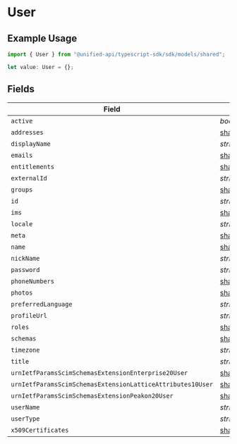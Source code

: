 # User

## Example Usage

```typescript
import { User } from "@unified-api/typescript-sdk/sdk/models/shared";

let value: User = {};
```

## Fields

| Field                                                                                                                                                                             | Type                                                                                                                                                                              | Required                                                                                                                                                                          | Description                                                                                                                                                                       |
| --------------------------------------------------------------------------------------------------------------------------------------------------------------------------------- | --------------------------------------------------------------------------------------------------------------------------------------------------------------------------------- | --------------------------------------------------------------------------------------------------------------------------------------------------------------------------------- | --------------------------------------------------------------------------------------------------------------------------------------------------------------------------------- |
| `active`                                                                                                                                                                          | *boolean*                                                                                                                                                                         | :heavy_minus_sign:                                                                                                                                                                | N/A                                                                                                                                                                               |
| `addresses`                                                                                                                                                                       | [shared.Undefined](../../../sdk/models/shared/undefined.md)[]                                                                                                                     | :heavy_minus_sign:                                                                                                                                                                | N/A                                                                                                                                                                               |
| `displayName`                                                                                                                                                                     | *string*                                                                                                                                                                          | :heavy_minus_sign:                                                                                                                                                                | N/A                                                                                                                                                                               |
| `emails`                                                                                                                                                                          | [shared.Undefined](../../../sdk/models/shared/undefined.md)[]                                                                                                                     | :heavy_minus_sign:                                                                                                                                                                | N/A                                                                                                                                                                               |
| `entitlements`                                                                                                                                                                    | [shared.Undefined](../../../sdk/models/shared/undefined.md)[]                                                                                                                     | :heavy_minus_sign:                                                                                                                                                                | N/A                                                                                                                                                                               |
| `externalId`                                                                                                                                                                      | *string*                                                                                                                                                                          | :heavy_minus_sign:                                                                                                                                                                | N/A                                                                                                                                                                               |
| `groups`                                                                                                                                                                          | [shared.Undefined](../../../sdk/models/shared/undefined.md)[]                                                                                                                     | :heavy_minus_sign:                                                                                                                                                                | N/A                                                                                                                                                                               |
| `id`                                                                                                                                                                              | *string*                                                                                                                                                                          | :heavy_minus_sign:                                                                                                                                                                | N/A                                                                                                                                                                               |
| `ims`                                                                                                                                                                             | [shared.Undefined](../../../sdk/models/shared/undefined.md)[]                                                                                                                     | :heavy_minus_sign:                                                                                                                                                                | N/A                                                                                                                                                                               |
| `locale`                                                                                                                                                                          | *string*                                                                                                                                                                          | :heavy_minus_sign:                                                                                                                                                                | N/A                                                                                                                                                                               |
| `meta`                                                                                                                                                                            | [shared.PropertyUserMeta](../../../sdk/models/shared/propertyusermeta.md)                                                                                                         | :heavy_minus_sign:                                                                                                                                                                | N/A                                                                                                                                                                               |
| `name`                                                                                                                                                                            | [shared.PropertyUserName](../../../sdk/models/shared/propertyusername.md)                                                                                                         | :heavy_minus_sign:                                                                                                                                                                | N/A                                                                                                                                                                               |
| `nickName`                                                                                                                                                                        | *string*                                                                                                                                                                          | :heavy_minus_sign:                                                                                                                                                                | N/A                                                                                                                                                                               |
| `password`                                                                                                                                                                        | *string*                                                                                                                                                                          | :heavy_minus_sign:                                                                                                                                                                | N/A                                                                                                                                                                               |
| `phoneNumbers`                                                                                                                                                                    | [shared.Undefined](../../../sdk/models/shared/undefined.md)[]                                                                                                                     | :heavy_minus_sign:                                                                                                                                                                | N/A                                                                                                                                                                               |
| `photos`                                                                                                                                                                          | [shared.Undefined](../../../sdk/models/shared/undefined.md)[]                                                                                                                     | :heavy_minus_sign:                                                                                                                                                                | N/A                                                                                                                                                                               |
| `preferredLanguage`                                                                                                                                                               | *string*                                                                                                                                                                          | :heavy_minus_sign:                                                                                                                                                                | N/A                                                                                                                                                                               |
| `profileUrl`                                                                                                                                                                      | *string*                                                                                                                                                                          | :heavy_minus_sign:                                                                                                                                                                | N/A                                                                                                                                                                               |
| `roles`                                                                                                                                                                           | [shared.Undefined](../../../sdk/models/shared/undefined.md)[]                                                                                                                     | :heavy_minus_sign:                                                                                                                                                                | N/A                                                                                                                                                                               |
| `schemas`                                                                                                                                                                         | [shared.PropertyUserSchemas](../../../sdk/models/shared/propertyuserschemas.md)[]                                                                                                 | :heavy_minus_sign:                                                                                                                                                                | N/A                                                                                                                                                                               |
| `timezone`                                                                                                                                                                        | *string*                                                                                                                                                                          | :heavy_minus_sign:                                                                                                                                                                | N/A                                                                                                                                                                               |
| `title`                                                                                                                                                                           | *string*                                                                                                                                                                          | :heavy_minus_sign:                                                                                                                                                                | N/A                                                                                                                                                                               |
| `urnIetfParamsScimSchemasExtensionEnterprise20User`                                                                                                                               | [shared.PropertyUserUrnIetfParamsScimSchemasExtensionEnterprise20User](../../../sdk/models/shared/propertyuserurnietfparamsscimschemasextensionenterprise20user.md)               | :heavy_minus_sign:                                                                                                                                                                | N/A                                                                                                                                                                               |
| `urnIetfParamsScimSchemasExtensionLatticeAttributes10User`                                                                                                                        | [shared.PropertyUserUrnIetfParamsScimSchemasExtensionLatticeAttributes10User](../../../sdk/models/shared/propertyuserurnietfparamsscimschemasextensionlatticeattributes10user.md) | :heavy_minus_sign:                                                                                                                                                                | N/A                                                                                                                                                                               |
| `urnIetfParamsScimSchemasExtensionPeakon20User`                                                                                                                                   | [shared.PropertyUserUrnIetfParamsScimSchemasExtensionPeakon20User](../../../sdk/models/shared/propertyuserurnietfparamsscimschemasextensionpeakon20user.md)                       | :heavy_minus_sign:                                                                                                                                                                | N/A                                                                                                                                                                               |
| `userName`                                                                                                                                                                        | *string*                                                                                                                                                                          | :heavy_minus_sign:                                                                                                                                                                | N/A                                                                                                                                                                               |
| `userType`                                                                                                                                                                        | *string*                                                                                                                                                                          | :heavy_minus_sign:                                                                                                                                                                | N/A                                                                                                                                                                               |
| `x509Certificates`                                                                                                                                                                | [shared.Undefined](../../../sdk/models/shared/undefined.md)[]                                                                                                                     | :heavy_minus_sign:                                                                                                                                                                | N/A                                                                                                                                                                               |